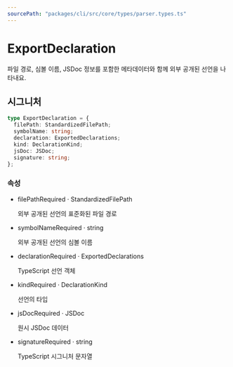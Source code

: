 ```yaml
---
sourcePath: "packages/cli/src/core/types/parser.types.ts"
---
```


# ExportDeclaration

 
파일 경로, 심볼 이름, JSDoc 정보를 포함한 메타데이터와 함께 외부 공개된 선언을 나타내요.


## 시그니처

```typescript
type ExportDeclaration = {
  filePath: StandardizedFilePath;
  symbolName: string;
  declaration: ExportedDeclarations;
  kind: DeclarationKind;
  jsDoc: JSDoc;
  signature: string;
};
```

### 속성

<ul class="post-parameters-ul">
  <li class="post-parameters-li post-parameters-li-root">
    <span class="post-parameters--name">filePath</span><span class="post-parameters--required">Required</span> · <span class="post-parameters--type">StandardizedFilePath</span>
    <br/>
    <p class="post-parameters--description">외부 공개된 선언의 표준화된 파일 경로</p>
  </li>
  <li class="post-parameters-li post-parameters-li-root">
    <span class="post-parameters--name">symbolName</span><span class="post-parameters--required">Required</span> · <span class="post-parameters--type">string</span>
    <br/>
    <p class="post-parameters--description">외부 공개된 선언의 심볼 이름</p>
  </li>
  <li class="post-parameters-li post-parameters-li-root">
    <span class="post-parameters--name">declaration</span><span class="post-parameters--required">Required</span> · <span class="post-parameters--type">ExportedDeclarations</span>
    <br/>
    <p class="post-parameters--description">TypeScript 선언 객체</p>
  </li>
  <li class="post-parameters-li post-parameters-li-root">
    <span class="post-parameters--name">kind</span><span class="post-parameters--required">Required</span> · <span class="post-parameters--type">DeclarationKind</span>
    <br/>
    <p class="post-parameters--description">선언의 타입</p>
  </li>
  <li class="post-parameters-li post-parameters-li-root">
    <span class="post-parameters--name">jsDoc</span><span class="post-parameters--required">Required</span> · <span class="post-parameters--type">JSDoc</span>
    <br/>
    <p class="post-parameters--description">원시 JSDoc 데이터</p>
  </li>
  <li class="post-parameters-li post-parameters-li-root">
    <span class="post-parameters--name">signature</span><span class="post-parameters--required">Required</span> · <span class="post-parameters--type">string</span>
    <br/>
    <p class="post-parameters--description">TypeScript 시그니처 문자열</p>
  </li>
</ul>
